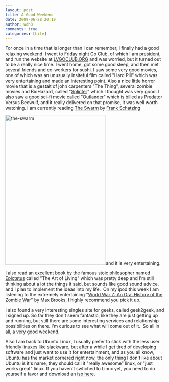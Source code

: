 ```yaml
---
layout: post
title: A Good Weekend
date: 2009-06-28 20:19
author: woh3
comments: true
categories: [Life]
---
```

For once in a time that is longer than I can remember, I finally had a good relaxing weekend. I went to Friday night Go Club, of which I am president, and run the website at <a href="http://lvgoclub.org">LVGOCLUB.ORG</a> and was worried, but it turned out to be a really nice time. I went home, got some good sleep, and then met several friends and co-workers for sushi. I saw some very good movies, one of which was an unusually insiteful film called "Hard Pill" which was very entertaining and made an interesting point. Also a nice little horror movie that is a gestalt of john carpenters "The Thing", several zombie movies and BioHazard, called "<a href="http://www.imdb.com/title/tt1031280/">Splinter</a>" which I thought was very good. I also saw a good sci-fi movie called "<a href="http://www.imdb.com/title/tt0462465/">Outlander</a>" which is billed as Predator Versus Beowulf, and it really delivered on that promise, it was well worth watching. I am currently reading <a href="http://www.amazon.com/Swarm-Novel-Frank-Schatzing/dp/0060813261">The Swarm</a> <span>by <a href="http://www.amazon.com/exec/obidos/search-handle-url/ref=ntt_athr_dp_sr_1?%5Fencoding=UTF8&amp;search-type=ss&amp;index=books&amp;field-author=Frank%20Schatzing">Frank Schatzing</a></span>

<span><img class="aligncenter size-full wp-image-271" title="the-swarm" src="http://www.woh3.com/wp-content/uploads/2009/06/the-swarm.jpg" alt="the-swarm" width="315" height="470" />and it is very entertaining.</span>

<span>I also read an excellent book by the famous stoic philosopher named <a href="http://en.wikipedia.org/wiki/Epictetus">Epictetus</a> called "The Art of Living" which was pretty deep and I'm still thinking about a lot the things it said, but sounds like good sound advice, and I plan to implement the ideas into my life.  On my ipod this week I am listening to the extremely entertaining "<a href="http://www.amazon.com/World-War-Z-History-Zombie/dp/0307346617/ref=sr_1_1?ie=UTF8&amp;s=books&amp;qid=1246245210&amp;sr=1-1">World War Z: An Oral History of the Zombie War</a>" by Max Brooks, I highly recommend you pick it up.</span>

<span>I also found a very interesting singles site for geeks, called geek2geek, and I signed up. So far they don't seem fantastic, like they are just getting up and running, but still there are some interesting services and relationship possibilities on there. I'm curious to see what will come out of it.  So all in all, a very good weekend.</span>

<span>Also I am back to Ubuntu Linux, I usually prefer to stick with the less user friendly linuxes like slackware, but after a while I get tired of developing software and just want to use it for entertainment, and as you all know, Ubuntu has the market cornered right now, the only thing I don't like about Ubuntu is it's name, they should call it "really awesome" linux, or "just works great" linux. If you haven't swtiched to Linux yet, you need to do yourself a favor and download an <a href="http://www.ubuntu.com/">iso here</a>.
</span>
